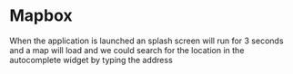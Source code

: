 # Mapbox

When the application is launched an splash screen will run for 3 seconds and a map will load and we could search for the location in the autocomplete widget by typing the address
